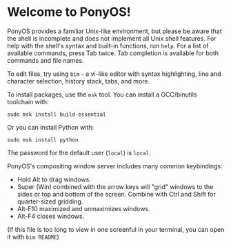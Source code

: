# Welcome to PonyOS!

PonyOS provides a familiar Unix-like environment, but please be
aware that the shell is incomplete and does not implement all Unix
shell features. For help with the shell's syntax and built-in
functions, run `help`. For a list of available commands, press Tab
twice. Tab completion is available for both commands and file names.

To edit files, try using `bim` - a vi-like editor with syntax
highlighting, line and character selection, history stack, tabs, and more.

To install packages, use the `msk` tool. You can install a GCC/binutils
toolchain with:

    sudo msk install build-essential

Or you can install Python with:

    sudo msk install python

The password for the default user (`local`) is `local`.

PonyOS's compositing window server includes many common keybindings:
- Hold Alt to drag windows.
- Super (Win) combined with the arrow keys will "grid" windows to the
  sides or top and bottom of the screen. Combine with Ctrl and Shift
  for quarter-sized gridding.
- Alt-F10 maximized and unmaximizes windows.
- Alt-F4 closes windows.

(If this file is too long to view in one screenful in your terminal,
 you can open it with `bim README`)
